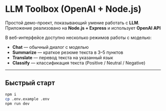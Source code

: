 # LLM Toolbox (OpenAI + Node.js)

Простой демо-проект, показывающий умение работать с **LLM**.  
Приложение реализовано на **Node.js + Express** и использует **OpenAI API**

В веб-интерфейсе доступно несколько режимов работы с моделью:
- **Chat** — обычный диалог с моделью  
- **Summarize** — краткое резюме текста в 3–5 пунктов  
- **Translate** — перевод текста на указанный язык  
- **Classify** — классификация текста (Positive / Neutral / Negative)  

---

## Быстрый старт

   ```bash
   npm i
   cp .env.example .env
   npm run dev
   ```
